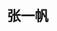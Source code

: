 ---
title: 张一帆
role: 硕士生
avatar_filename: avatar.jpg
interests:
  - 自动驾驶感知与规划
superuser: false
user_groups:
  - 硕士生
--- 